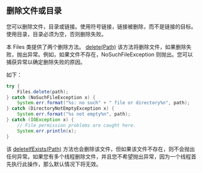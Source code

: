 ## 删除文件或目录

您可以删除文件，目录或链接。使用符号链接，链接被删除，而不是链接的目标。使用目录，目录必须为空，否则删除失败。

本 Files 类提供了两个删除方法。
[delete(Path)](https://docs.oracle.com/javase/8/docs/api/java/nio/file/Files.html#delete-java.nio.file.Path-)
该方法将删除文件，如果删除失败，抛出异常。例如，如果文件不存在，NoSuchFileException 则抛出。您可以捕获异常以确定删除失败的原因。

如下：

```java
try {
    Files.delete(path);
} catch (NoSuchFileException x) {
    System.err.format("%s: no such" + " file or directory%n", path);
} catch (DirectoryNotEmptyException x) {
    System.err.format("%s not empty%n", path);
} catch (IOException x) {
    // File permission problems are caught here.
    System.err.println(x);
}
```

该 [deleteIfExists(Path)](https://docs.oracle.com/javase/8/docs/api/java/nio/file/Files.html#deleteIfExists-java.nio.file.Path-)
方法也会删除该文件，但如果该文件不存在，则不会抛出任何异常。如果您有多个线程删除文件，并且您不希望抛出异常，因为一个线程首先执行此操作，那么默认情况下将无效。
